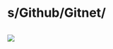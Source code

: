 # s/Github/Gitnet/

<a href="https://gitnet.fr">
	<img src="https://upload.deblan.org/u/2020-10/5f9aecd9.png" alt="">
</a>

[![](https://upload.deblan.org/u/2020-10/5f9aecd9.png)](https:/gitnet.fr/deblan)
